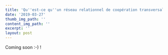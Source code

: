 ```yaml
---
title: 'Qu''est-ce qu''un réseau relationnel de coopération transversale ? '
date: '2019-03-27'
thumb_img_path: ''
content_img_path: ''
excerpt: ''
layout: post
---
```

Coming soon :-) !
